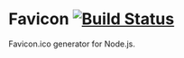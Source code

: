 # Favicon [![Build Status](https://travis-ci.org/haydenbleasel/favicon-generator.svg?branch=master)](https://travis-ci.org/haydenbleasel/favicon-generator)

Favicon.ico generator for Node.js.